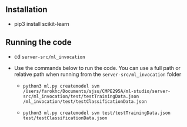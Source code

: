 ## Installation

* pip3 install scikit-learn

## Running the code


* cd `server-src/ml_invocation`

* Use the commands below to run the code. You can use a full path or relative path when running from the `server-src/ml_invocation` folder

    * `python3 ml.py createmodel svm /Users/farokhc/Documents/sjsu/CMPE295A/ml-studio/server-src/ml_invocation/test/testTrainingData.json /ml_invocation/test/testClassificationData.json`

    * `python3 ml.py createmodel svm test/testTrainingData.json test/testClassificationData.json`